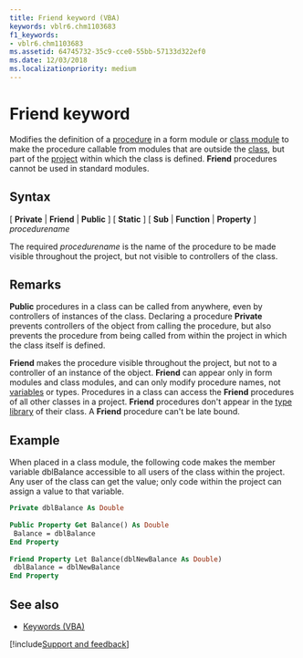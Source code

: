 ```yaml
---
title: Friend keyword (VBA)
keywords: vblr6.chm1103683
f1_keywords:
- vblr6.chm1103683
ms.assetid: 64745732-35c9-cce0-55bb-57133d322ef0
ms.date: 12/03/2018
ms.localizationpriority: medium
---
```



# Friend keyword

Modifies the definition of a [procedure](../../Glossary/vbe-glossary.md#procedure) in a form module or [class module](../../Glossary/vbe-glossary.md#class-module) to make the procedure callable from modules that are outside the [class](../../Glossary/vbe-glossary.md#class), but part of the [project](../../Glossary/vbe-glossary.md#project) within which the class is defined. **Friend** procedures cannot be used in standard modules.

## Syntax

[ **Private** | **Friend** | **Public** ] [ **Static** ] [ **Sub** | **Function** | **Property** ] _procedurename_

The required _procedurename_ is the name of the procedure to be made visible throughout the project, but not visible to controllers of the class.

## Remarks

**Public** procedures in a class can be called from anywhere, even by controllers of instances of the class. Declaring a procedure **Private** prevents controllers of the object from calling the procedure, but also prevents the procedure from being called from within the project in which the class itself is defined. 

**Friend** makes the procedure visible throughout the project, but not to a controller of an instance of the object. **Friend** can appear only in form modules and class modules, and can only modify procedure names, not [variables](../../Glossary/vbe-glossary.md#variable) or types. Procedures in a class can access the **Friend** procedures of all other classes in a project. **Friend** procedures don't appear in the [type library](../../Glossary/vbe-glossary.md#type-library) of their class. A **Friend** procedure can't be late bound.

## Example

When placed in a class module, the following code makes the member variable dblBalance accessible to all users of the class within the project. Any user of the class can get the value; only code within the project can assign a value to that variable.


```vb
Private dblBalance As Double 
 
Public Property Get Balance() As Double 
 Balance = dblBalance 
End Property 
 
Friend Property Let Balance(dblNewBalance As Double) 
 dblBalance = dblNewBalance 
End Property 

```


## See also

- [Keywords (VBA)](../keywords-visual-basic-for-applications.md)

[!include[Support and feedback](~/includes/feedback-boilerplate.md)]
